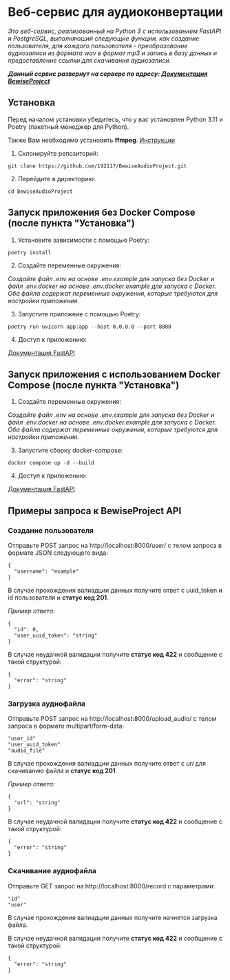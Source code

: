 # Веб-сервис для аудиоконвертации

_Это веб-сервис, реализованный на Python 3 с использованием FastAPI и PostgreSQL, выполняющий следующие функции, как 
создание пользователя, для каждого пользователя - преобразование аудиозаписи из формата wav в формат mp3 и запись в 
базу данных и предоставление ссылки для скачивания аудиозаписи._

**_Данный сервис развернут на сервере по адресу: [Документация BewiseProject](http://5.104.108.168:8008/docs/)_**

## Установка

Перед началом установки убедитесь, что у вас установлен Python 3.11 и Poetry (пакетный менеджер для Python). 

Также Вам необходимо установить **ffmpeg**. [Инструкции](https://firstvds.ru/technology/ustanovka-ffmpeg)

1. Склонируйте репозиторий:

`git clone https://github.com/192117/BewiseAudioProject.git`

2. Перейдите в директорию:

`cd BewiseAudioProject`

## Запуск приложения без Docker Compose (после пункта "Установка")

1. Установите зависимости с помощью Poetry:

`poetry install`

2. Создайте переменные окружения:

_Создайте файл .env на основе .env.example для запуска без Docker и файл .env.docker на основе .env.docker.example для 
запуска с Docker. Оба файла содержат переменные окружения, которые требуются для настройки приложения._

3. Запустите приложеие с помощью Poetry:

`poetry run uvicorn app:app --host 0.0.0.0 --port 8000`

4. Доступ к приложению: 

[Документация FastAPI](http://127.0.0.1:8000/docs)

## Запуск приложения c использованием Docker Compose (после пункта "Установка")

1. Создайте переменные окружения:

_Создайте файл .env на основе .env.example для запуска без Docker и файл .env.docker на основе .env.docker.example для 
запуска с Docker. Оба файла содержат переменные окружения, которые требуются для настройки приложения._

3. Запустите сборку docker-compose:

`docker compose up -d --build`

4. Доступ к приложению: 

[Документация FastAPI](http://127.0.0.1:8000/docs)

## Примеры запроса к BewiseProject API

### Создание пользователя

Отправьте POST запрос на http://localhost:8000/user/ с телом запроса в формате JSON следующего вида:

```
{
  "username": "example"
}
```

В случае прохождения валиадции данных получите ответ с uuid_token и id пользователя и **статус код 201**.

_Пример ответа:_

```
{
  "id": 0,
  "user_uuid_token": "string"
}
```

В случае неудачной валидации получите **статус код 422** и сообщение с такой структурой:

```
{
  "error": "string"
}
```

### Загрузка аудиофайла

Отправьте POST запрос на http://localhost:8000/upload_audio/ с телом запроса в формате  multipart/form-data:

```
"user_id"
"user_uuid_token"
"audio_file"
```

В случае прохождения валиадции данных получите ответ с _url_ для скачиванию файла и **статус код 201**.

_Пример ответа:_

```
{
  "url": "string"
}
```

В случае неудачной валидации получите **статус код 422** и сообщение с такой структурой:

```
{
  "error": "string"
}
```

### Скачивание аудиофайла

Отправьте GET запрос на http://localhost:8000/record с параметрами:

```
"id"
"user"
```

В случае прохождения валиадции данных получите начнется загрузка файла.

В случае неудачной валидации получите **статус код 422** и сообщение с такой структурой:

```
{
  "error": "string"
}
```


